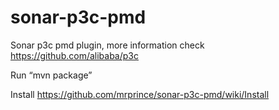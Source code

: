 # sonar-p3c-pmd
Sonar p3c pmd plugin, more information check https://github.com/alibaba/p3c

Run “mvn package”

Install 
https://github.com/mrprince/sonar-p3c-pmd/wiki/Install
